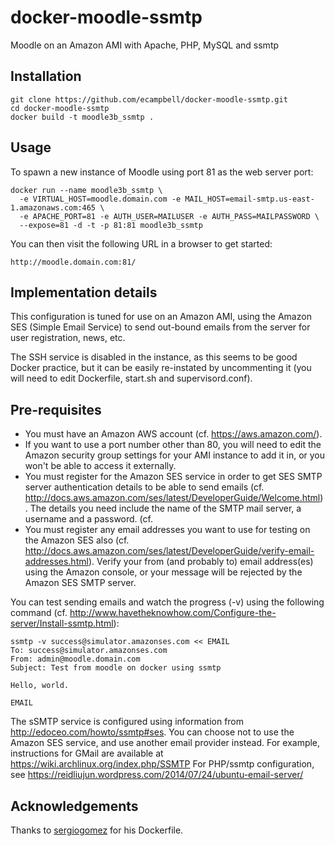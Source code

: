 docker-moodle-ssmtp
===================

Moodle on an Amazon AMI with Apache, PHP, MySQL and ssmtp

## Installation

```
git clone https://github.com/ecampbell/docker-moodle-ssmtp.git
cd docker-moodle-ssmtp
docker build -t moodle3b_ssmtp .
```

## Usage

To spawn a new instance of Moodle using port 81 as the web server port:

```
docker run --name moodle3b_ssmtp \
  -e VIRTUAL_HOST=moodle.domain.com -e MAIL_HOST=email-smtp.us-east-1.amazonaws.com:465 \
  -e APACHE_PORT=81 -e AUTH_USER=MAILUSER -e AUTH_PASS=MAILPASSWORD \
  --expose=81 -d -t -p 81:81 moodle3b_ssmtp
```

You can then visit the following URL in a browser to get started:

```
http://moodle.domain.com:81/
```

## Implementation details

This configuration is tuned for use on an Amazon AMI, using the Amazon SES (Simple Email Service)
to send out-bound emails from the server for user registration, news, etc.

The SSH service is disabled in the instance, as this seems to be good Docker practice, 
but it can be easily re-instated by uncommenting it
(you will need to edit Dockerfile, start.sh and supervisord.conf).

## Pre-requisites

* You must have an Amazon AWS account (cf. https://aws.amazon.com/).
* If you want to use a port number other than 80, you will need to edit the Amazon security group
settings for your AMI instance to add it in,
or you won't be able to access it externally.
* You must register for the Amazon SES service in order to get 
SES SMTP server authentication details to be able to send emails
(cf. http://docs.aws.amazon.com/ses/latest/DeveloperGuide/Welcome.html).
The details you need include the name of the SMTP mail server, a username and a password.
(cf. 
* You must register any email addresses you want to use for testing on the Amazon SES also
(cf. http://docs.aws.amazon.com/ses/latest/DeveloperGuide/verify-email-addresses.html).
Verify your from (and probably to) email address(es) using the Amazon console, 
or your message will be rejected by the Amazon SES SMTP server.

You can test sending emails and watch the progress (-v) using the following command
(cf. http://www.havetheknowhow.com/Configure-the-server/Install-ssmtp.html):

```
ssmtp -v success@simulator.amazonses.com << EMAIL
To: success@simulator.amazonses.com
From: admin@moodle.domain.com
Subject: Test from moodle on docker using ssmtp

Hello, world.

EMAIL
```

The sSMTP service is configured using information from http://edoceo.com/howto/ssmtp#ses.
You can choose not to use the Amazon SES service, and use another email provider instead. 
For example, instructions for GMail are available at https://wiki.archlinux.org/index.php/SSMTP
For PHP/ssmtp configuration, see https://reidliujun.wordpress.com/2014/07/24/ubuntu-email-server/

## Acknowledgements

Thanks to [sergiogomez](https://github.com/sergiogomez) for his Dockerfile.
